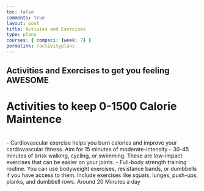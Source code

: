 ```yaml
---
toc: false
comments: true
layout: post
title: Avtivies and Exercises
type: plans
courses: { compsci: {week: 7} }
permalink: /activityplans
---
```


## Activities and Exercises to get you feeling AWESOME

# Activities to keep 0-1500 Calorie Maintence
<br>
- Cardiovascular exercise helps you burn calories and improve your cardiovascular fitness. Aim for 15 minutes of moderate-intensity
- 30-45 minutes of brisk walking, cycling, or swimming. These are low-impact exercises that can be easier on your joints.
- Full-body strength training routine. You can use bodyweight exercises, resistance bands, or dumbbells if you have access to them. Include exercises like squats, lunges, push-ups, planks, and dumbbell rows. Around 20 Minutes a day





